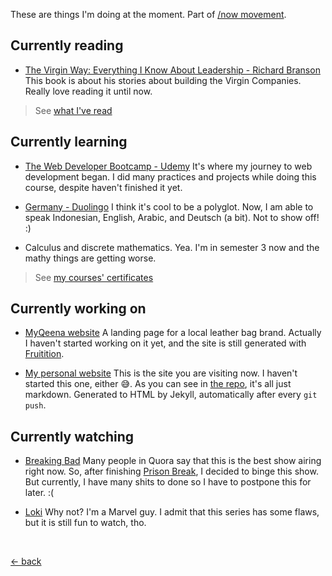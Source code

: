 These are things I'm doing at the moment. Part of [/now movement](https://nownownow.com).

## Currently reading

-   [The Virgin Way: Everything I Know About Leadership - Richard Branson](https://www.goodreads.com/book/show/22129114-the-virgin-way)
    This book is about his stories about building the Virgin Companies. Really love reading it until now.

> See [what I've read](https://www.goodreads.com/review/list/123404048-muhammad-mufid?shelf=read)

## Currently learning

-   [The Web Developer Bootcamp - Udemy](https://www.udemy.com/course/the-web-developer-bootcamp/)
    It's where my journey to web development began. I did many practices and projects while doing this course, despite haven't finished it yet.

-   [Germany - Duolingo](https://www.duolingo.com/course/de/en/Learn-German)
    I think it's cool to be a polyglot. Now, I am able to speak Indonesian, English, Arabic, and Deutsch (a bit). Not to show off! :)

-   Calculus and discrete mathematics. 
    Yea. I'm in semester 3 now and the mathy things are getting worse.

> See [my courses' certificates](https://www.linkedin.com/in/mufidu/)

## Currently working on

-   [MyQeena website](https://myqeena.my.id)
    A landing page for a local leather bag brand. Actually I haven't started working on it yet, and the site is still generated with [Fruitition](https://fruitionsite.com/).

-   [My personal website](https://mufidu.com)
    This is the site you are visiting now. I haven't started this one, either 😅. As you can see in [the repo](https://github.com/mufidu/mufidu.com), it's all just markdown. Generated to HTML by Jekyll, automatically after every `git push`.

## Currently watching

-   [Breaking Bad](https://www.imdb.com/title/tt0903747/)
    Many people in Quora say that this is the best show airing right now. So, after finishing [Prison Break](https://www.imdb.com/title/tt0455275/), I decided to binge this show. But currently, I have many shits to done so I have to postpone this for later. :(

-   [Loki](https://www.imdb.com/title/tt9140554/)
    Why not? I'm a Marvel guy. I admit that this series has some flaws, but it is still fun to watch, tho.

<br>

[&larr; back](https://mufidu.com)
